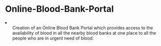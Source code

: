# Online-Blood-Bank-Portal
<html>
<body>
  <li>
    <ul>Creation of an Online Blood Bank Portal which provides access to the availability of blood in all the nearby blood banks at one place to all the people who are in urgent need of blood.
</ul>
  </li>
</body>
</html>
